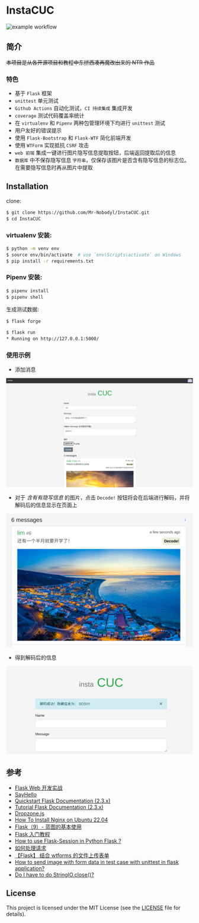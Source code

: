 # InstaCUC

![example workflow](https://github.com/Mr-Nobodyl/InstaCUC/actions/workflows/web-test.yml/badge.svg)

## 简介

~~本项目是从各开源项目和教程中东拼西凑再魔改出来的 NTR 作品~~

### 特色

- 基于 `Flask` 框架
- `unittest` 单元测试
- `Github Actions` 自动化测试，`CI 持续集成` 集成开发
- `coverage` 测试代码覆盖率统计
- 在 `virtualenv` 和 `Pipenv` 两种包管理环境下均进行 `unittest` 测试
- 用户友好的错误提示
- 使用 `Flask-Bootstrap` 和 `Flask-WTF` 简化前端开发
- 使用 `WTForm` 实现抵抗 `CSRF` 攻击
- `web 前端` 集成一键进行图片隐写信息提取按钮，后端返回提取后的信息
- `数据库` 中不保存隐写信息 `字符串`，仅保存该图片是否含有隐写信息的标志位。在需要隐写信息时再从图片中提取

## Installation

clone:

```bash
$ git clone https://github.com/Mr-Nobodyl/InstaCUC.git
$ cd InstaCUC
```

### virtualenv 安装:

```bash
$ python -m venv env
$ source env/bin/activate  # use `env\Scripts\activate` on Windows
$ pip install -r requirements.txt
```

### Pipenv 安装:

```bash
$ pipenv install
$ pipenv shell
```

生成测试数据:

```bash
$ flask forge
```

```bash
$ flask run
* Running on http://127.0.0.1:5000/
```

### 使用示例

- 添加消息

![](.assets_img/README/form_example.png)

- 对于 _含有有隐写信息_ 的图片，点击 `Decode!` 按钮将会在后端进行解码，并将解码后的信息显示在页面上

![](.assets_img/README/hidden_message_in_picture.png)

- 得到解码后的信息

![](.assets_img/README/decode_example.png)

## 参考

- [Flask Web 开发实战](https://helloflask.com/book/1/)
- [SayHello](https://github.com/greyli/sayhello)
- [Quickstart Flask Documentation (2.3.x)](https://flask.palletsprojects.com/en/2.3.x/quickstart/)
- [Tutorial Flask Documentation (2.3.x)](https://flask.palletsprojects.com/en/2.3.x/tutorial/)
- [Dropzone.js](https://www.dropzone.dev/)
- [How To Install Nginx on Ubuntu 22.04](https://www.digitalocean.com/community/tutorials/how-to-install-nginx-on-ubuntu-22-04#server-logs)
- [Flask（9）- 蓝图的基本使用](https://www.cnblogs.com/poloyy/p/15004389.html)
- [Flask 入门教程](https://read.helloflask.com/)
- [How to use Flask-Session in Python Flask ?](https://www.geeksforgeeks.org/how-to-use-flask-session-in-python-flask/)
- [如何处理请求](https://dormousehole.readthedocs.io/en/latest/lifecycle.html#id5)
- [【Flask】 结合 wtforms 的文件上传表单](https://www.cnblogs.com/franknihao/p/7422805.html)
- [How to send image with form data in test case with unittest in flask application?](https://stackoverflow.com/questions/34331137/how-to-send-image-with-form-data-in-test-case-with-unittest-in-flask-application)
- [Do I have to do StringIO.close()?](https://stackoverflow.com/questions/9718950/do-i-have-to-do-stringio-close)

## License

This project is licensed under the MIT License (see the
[LICENSE](LICENSE) file for details).
